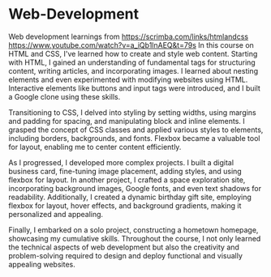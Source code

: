 # Web-Development
Web development learnings from https://scrimba.com/links/htmlandcss
https://www.youtube.com/watch?v=a_iQb1lnAEQ&t=79s
In this course on HTML and CSS, I've learned how to create and style web content. Starting with HTML, I gained an understanding of fundamental tags for structuring content, writing articles, and incorporating images. I learned about nesting elements and even experimented with modifying websites using HTML. Interactive elements like buttons and input tags were introduced, and I built a Google clone using these skills.

Transitioning to CSS, I delved into styling by setting widths, using margins and padding for spacing, and manipulating block and inline elements. I grasped the concept of CSS classes and applied various styles to elements, including borders, backgrounds, and fonts. Flexbox became a valuable tool for layout, enabling me to center content efficiently.

As I progressed, I developed more complex projects. I built a digital business card, fine-tuning image placement, adding styles, and using flexbox for layout. In another project, I crafted a space exploration site, incorporating background images, Google fonts, and even text shadows for readability. Additionally, I created a dynamic birthday gift site, employing flexbox for layout, hover effects, and background gradients, making it personalized and appealing.

Finally, I embarked on a solo project, constructing a hometown homepage, showcasing my cumulative skills. Throughout the course, I not only learned the technical aspects of web development but also the creativity and problem-solving required to design and deploy functional and visually appealing websites.
